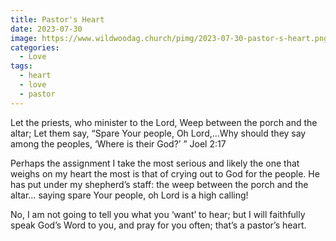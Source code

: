 ```yaml
---
title: Pastor's Heart
date: 2023-07-30
image: https://www.wildwoodag.church/pimg/2023-07-30-pastor-s-heart.png
categories:
  - Love
tags:
  - heart
  - love
  - pastor
---
```


Let the priests, who minister to the Lord, Weep between the porch and the altar; Let them say, “Spare Your people, Oh Lord,…Why should they say among the peoples, ‘Where is their God?’ ” Joel 2:17

Perhaps the assignment I take the most serious and likely the one that weighs on my heart the most is that of crying out to God for the people. He has put under my shepherd’s staff: the weep between the porch and the altar… saying spare Your people, oh Lord is a high calling!

No, I am not going to tell you what you ‘want’ to hear; but I will faithfully speak God’s Word to you, and pray for you often; that’s a pastor’s heart.



